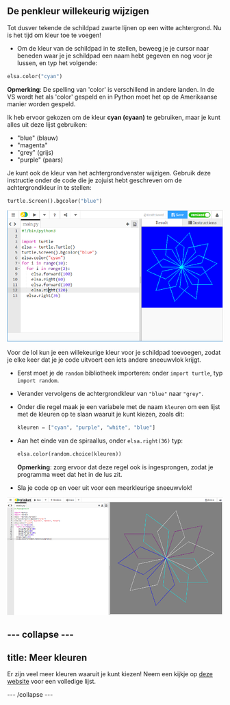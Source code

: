 ## De penkleur willekeurig wijzigen

Tot dusver tekende de schildpad zwarte lijnen op een witte achtergrond. Nu is het tijd om kleur toe te voegen!

- Om de kleur van de schildpad in te stellen, beweeg je je cursor naar beneden waar je je schildpad een naam hebt gegeven en nog voor je lussen, en typ het volgende:

```python
elsa.color("cyan")
```

**Opmerking**: De spelling van 'color' is verschillend in andere landen. In de VS wordt het als 'color' gespeld en in Python moet het op de Amerikaanse manier worden gespeld.

Ik heb ervoor gekozen om de kleur **cyan (cyaan)** te gebruiken, maar je kunt alles uit deze lijst gebruiken:

- "blue" (blauw)
- "magenta"
- "grey" (grijs)
- "purple" (paars)

Je kunt ook de kleur van het achtergrondvenster wijzigen. Gebruik deze instructie onder de code die je zojuist hebt geschreven om de achtergrondkleur in te stellen:

```python
turtle.Screen().bgcolor("blue")
```

![](images/colour.png)

Voor de lol kun je een willekeurige kleur voor je schildpad toevoegen, zodat je elke keer dat je je code uitvoert een iets andere sneeuwvlok krijgt.

- Eerst moet je de `random` bibliotheek importeren: onder `import turtle`, typ `import random`.

- Verander vervolgens de achtergrondkleur van `"blue"` naar `"grey"`.

- Onder die regel maak je een variabele met de naam `kleuren` om een lijst met de kleuren op te slaan waaruit je kunt kiezen, zoals dit:
    
    ```python
    kleuren = ["cyan", "purple", "white", "blue"]
    ```

- Aan het einde van de spiraallus, onder `elsa.right(36)` typ:
    
    ```python
    elsa.color(random.choice(kleuren))  
    ```
    
    **Opmerking**: zorg ervoor dat deze regel ook is ingesprongen, zodat je programma weet dat het in de lus zit.

- Sla je code op en voer uit voor een meerkleurige sneeuwvlok!

![](images/colour-list.png)

--- collapse ---
---
title: Meer kleuren
---

Er zijn veel meer kleuren waaruit je kunt kiezen! Neem een kijkje op [deze website](https://wiki.tcl.tk/37701) voor een volledige lijst.

--- /collapse ---